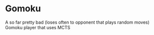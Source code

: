 # Gomoku
A so far pretty bad (loses often to opponent that plays random moves) Gomoku player that uses MCTS
